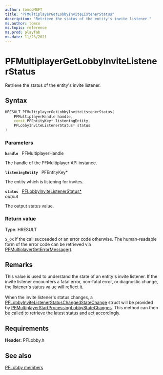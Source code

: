 ```yaml
---
author: tomcoMSFT
title: "PFMultiplayerGetLobbyInviteListenerStatus"
description: "Retrieve the status of the entity's invite listener."
ms.author: tomco
ms.topic: reference
ms.prod: playfab
ms.date: 11/23/2021
---
```


# PFMultiplayerGetLobbyInviteListenerStatus  

Retrieve the status of the entity's invite listener.  

## Syntax  
  
```cpp
HRESULT PFMultiplayerGetLobbyInviteListenerStatus(  
    PFMultiplayerHandle handle,  
    const PFEntityKey* listeningEntity,  
    PFLobbyInviteListenerStatus* status  
)  
```  
  
### Parameters  
  
**`handle`** &nbsp; PFMultiplayerHandle  
  
The handle of the PFMultiplayer API instance.  
  
**`listeningEntity`** &nbsp; PFEntityKey*  
  
The entity which is listening for invites.  
  
**`status`** &nbsp; [PFLobbyInviteListenerStatus*](../enums/pflobbyinvitelistenerstatus.md)  
*output*  
  
The output status value.  
  
  
### Return value
Type: HRESULT
  
```S_OK``` if the call succeeded or an error code otherwise. The human-readable form of the error code can be retrieved via [PFMultiplayerGetErrorMessage()](../../pfmultiplayer/functions/pfmultiplayergeterrormessage.md).
  
## Remarks  
  
This value is used to understand the state of an entity's invite listener. If the invite listener encounters a fatal error, non-fatal error, or diagnostic change, the listener's status value will reflect it. <br /><br /> When the invite listener's status changes, a [PFLobbyInviteListenerStatusChangedStateChange](../structs/pflobbyinvitelistenerstatuschangedstatechange.md) struct will be provided by [PFMultiplayerStartProcessingLobbyStateChanges](pfmultiplayerstartprocessinglobbystatechanges.md). This method can then be called to retrieve the latest status and act accordingly.
  
## Requirements  
  
**Header:** PFLobby.h
  
## See also  
[PFLobby members](../pflobby_members.md)  

  
  
